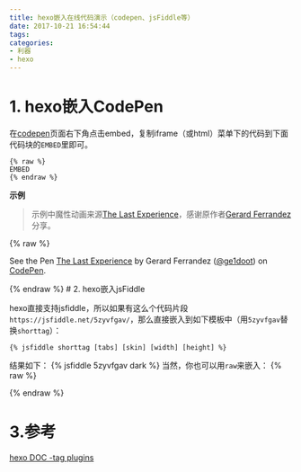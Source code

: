 ```yaml
---
title: hexo嵌入在线代码演示（codepen、jsFiddle等）
date: 2017-10-21 16:54:44
tags:
categories:
- 利器
- hexo
---
```

# 1. hexo嵌入CodePen

在[codepen](https://codepen.io)页面右下角点击embed，复制iframe（或html）菜单下的代码到下面代码块的`EMBED`里即可。

```
{% raw %}
EMBED
{% endraw %}
```
**示例**

>示例中魔性动画来源[The Last Experience](https://codepen.io/ge1doot/pen/LkdOwj)，感谢原作者[Gerard Ferrandez](https://codepen.io/ge1doot/)分享。

{% raw %}
<p data-height="265" data-theme-id="dark" data-slug-hash="LkdOwj" data-default-tab="js,result" data-user="ge1doot" data-embed-version="2" data-pen-title="The Last Experience" data-preview="true" class="codepen">See the Pen <a href="https://codepen.io/ge1doot/pen/LkdOwj/">The Last Experience</a> by Gerard Ferrandez (<a href="https://codepen.io/ge1doot">@ge1doot</a>) on <a href="https://codepen.io">CodePen</a>.</p>
<script async src="https://production-assets.codepen.io/assets/embed/ei.js"></script>
{% endraw %}
<!-- more -->
# 2. hexo嵌入jsFiddle

hexo直接支持jsfiddle，所以如果有这么个代码片段`https://jsfiddle.net/5zyvfgav/`，那么直接嵌入到如下模板中（用`5zyvfgav`替换`shorttag`）：

```
{% jsfiddle shorttag [tabs] [skin] [width] [height] %}

```
结果如下：
{% jsfiddle 5zyvfgav dark %}
当然，你也可以用`raw`来嵌入：
{% raw %}
<script async src="//jsfiddle.net/5zyvfgav/embed/js,html,css,result/dark/"></script>
{% endraw %}

# 3.参考
[hexo DOC -tag plugins](https://hexo.io/docs/tag-plugins.html)